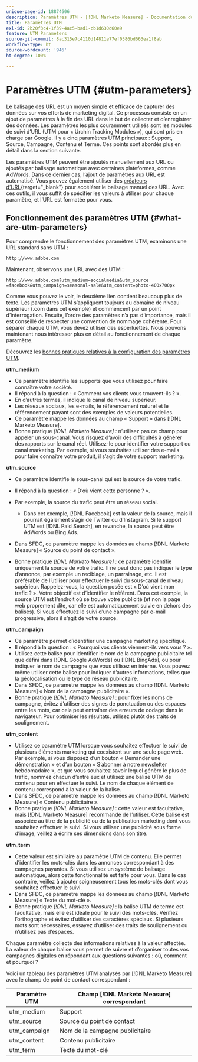 ```yaml
---
unique-page-id: 18874606
description: Paramètres UTM - [!DNL Marketo Measure] - Documentation du produit
title: Paramètres UTM
exl-id: 2b20f3c4-1f39-4ac5-bad1-cb1d630d60e9
feature: UTM Parameters
source-git-commit: 8ac315e7c4110d14811e77ef0586bd663ea1f8ab
workflow-type: ht
source-wordcount: '946'
ht-degree: 100%

---
```


# Paramètres UTM {#utm-parameters}

Le balisage des URL est un moyen simple et efficace de capturer des données sur vos efforts de marketing digital. Ce processus consiste en un ajout de paramètres à la fin des URL dans le but de collecter et d’enregistrer des données. Les paramètres les plus couramment utilisés sont les modules de suivi d’URL (UTM pour « Urchin Tracking Modules »), qui sont pris en charge par Google. Il y a cinq paramètres UTM principaux : Support, Source, Campagne, Contenu et Terme. Ces points sont abordés plus en détail dans la section suivante.

Les paramètres UTM peuvent être ajoutés manuellement aux URL ou ajoutés par balisage automatique avec certaines plateformes, comme AdWords. Dans ce dernier cas, l’ajout de paramètres aux URL est automatisé. Vous pouvez également utiliser des [créateurs d’URL](https://ga-dev-tools.appspot.com/campaign-url-builder/){target="_blank"} pour accélérer le balisage manuel des URL. Avec ces outils, il vous suffit de spécifier les valeurs à utiliser pour chaque paramètre, et l’URL est formatée pour vous.

## Fonctionnement des paramètres UTM {#what-are-utm-parameters}

Pour comprendre le fonctionnement des paramètres UTM, examinons une URL standard sans UTM :

`http://www.adobe.com`

Maintenant, observons une URL avec des UTM :

`http://www.adobe.com?utm_medium=socialmedia&utm_source =facebook&utm_campaign=seasonal-sale&utm_content=photo-400x700px`

Comme vous pouvez le voir, le deuxième lien contient beaucoup plus de texte. Les paramètres UTM s’appliquent toujours au domaine de niveau supérieur (.com dans cet exemple) et commencent par un point d’interrogation. Ensuite, l’ordre des paramètres n’a pas d’importance, mais il est conseillé de respecter une convention de nommage cohérente. Pour séparer chaque UTM, vous devez utiliser des esperluettes. Nous pouvons maintenant nous intéresser plus en détail au fonctionnement de chaque paramètre.

Découvrez les [bonnes pratiques relatives à la configuration des paramètres UTM](/help/channel-tracking-and-setup/online-channels/best-practices-for-setting-up-utm-parameters.md).

**utm_medium**

* Ce paramètre identifie les supports que vous utilisez pour faire connaître votre société.
* Il répond à la question : « Comment vos clients vous trouvent-ils ? ».
* En d’autres termes, il indique le canal de niveau supérieur.
* Les réseaux sociaux, les e-mails, le référencement naturel et le référencement payant sont des exemples de valeurs potentielles.
* Ce paramètre mappe les données au champ « Support » dans [!DNL Marketo Measure].
* Bonne pratique _[!DNL Marketo Measure] :_ n’utilisez pas ce champ pour appeler un sous-canal. Vous risquez d’avoir des difficultés à générer des rapports sur le canal réel. Utilisez-le pour identifier votre support ou canal marketing. Par exemple, si vous souhaitez utiliser des e-mails pour faire connaître votre produit, il s’agit de votre support marketing.

**utm_source**

* Ce paramètre identifie le sous-canal qui est la source de votre trafic.
* Il répond à la question : « D’où vient cette personne ? ».
* Par exemple, la source du trafic peut être un réseau social.
   * Dans cet exemple, [!DNL Facebook] est la valeur de la source, mais il pourrait également s’agir de Twitter ou d’Instagram. Si le support UTM est [!DNL Paid Search], en revanche, la source peut être AdWords ou Bing Ads.

* Dans SFDC, ce paramètre mappe les données au champ [!DNL Marketo Measure] « Source du point de contact ».
* Bonne pratique _[!DNL Marketo Measure] :_ ce paramètre identifie uniquement la source de votre trafic. Il ne peut donc pas indiquer le type d’annonce, par exemple un reciblage, un parrainage, etc. Il est préférable de l’utiliser pour effectuer le suivi du sous-canal de niveau supérieur. Rappelez-vous, la question posée est « D’où vient mon trafic ? ». Votre objectif est d’identifier le référent. Dans cet exemple, la source UTM est l’endroit où se trouve votre publicité (et non la page web proprement dite, car elle est automatiquement suivie en dehors des balises). Si vous effectuez le suivi d’une campagne par e-mail progressive, alors il s’agit de votre source.

**utm_campaign**

* Ce paramètre permet d’identifier une campagne marketing spécifique.
* Il répond à la question : « Pourquoi vos clients viennent-ils vers vous ? ».
* Utilisez cette balise pour identifier le nom de la campagne publicitaire tel que défini dans [!DNL Google AdWords] ou [!DNL BingAds], ou pour indiquer le nom de campagne que vous utilisez en interne. Vous pouvez même utiliser cette balise pour indiquer d’autres informations, telles que la géolocalisation ou le type de réseau publicitaire.
* Dans SFDC, ce paramètre mappe les données au champ [!DNL Marketo Measure] « Nom de la campagne publicitaire ».
* Bonne pratique _[!DNL Marketo Measure]_ : pour fixer les noms de campagne, évitez d’utiliser des signes de ponctuation ou des espaces entre les mots, car cela peut entraîner des erreurs de codage dans le navigateur. Pour optimiser les résultats, utilisez plutôt des traits de soulignement.

**utm_content**

* Utilisez ce paramètre UTM lorsque vous souhaitez effectuer le suivi de plusieurs éléments marketing qui coexistent sur une seule page web. Par exemple, si vous disposez d’un bouton « Demander une démonstration » et d’un bouton « S’abonner à notre newsletter hebdomadaire », et que vous souhaitez savoir lequel génère le plus de trafic, nommez chacun d’entre eux et utilisez une balise UTM de contenu pour en effectuer le suivi. Le nom de chaque élément de contenu correspond à la valeur de la balise.
* Dans SFDC, ce paramètre mappe les données au champ [!DNL Marketo Measure] « Contenu publicitaire ».
* Bonne pratique _[!DNL Marketo Measure]_ : cette valeur est facultative, mais [!DNL Marketo Measure] recommande de l’utiliser. Cette balise est associée au titre de la publicité ou de la publication marketing dont vous souhaitez effectuer le suivi. Si vous utilisez une publicité sous forme d’image, veillez à écrire ses dimensions dans son titre.

**utm_term**

* Cette valeur est similaire au paramètre UTM de contenu. Elle permet d’identifier les mots-clés dans les annonces correspondant à des campagnes payantes. Si vous utilisez un système de balisage automatique, alors cette fonctionnalité est faite pour vous. Dans le cas contraire, veillez à ajouter soigneusement tous les mots-clés dont vous souhaitez effectuer le suivi.
* Dans SFDC, ce paramètre mappe les données au champ [!DNL Marketo Measure] « Texte du mot-clé ».
* Bonne pratique _[!DNL Marketo Measure]_ : la balise UTM de terme est facultative, mais elle est idéale pour le suivi des mots-clés. Vérifiez l’orthographe et évitez d’utiliser des caractères spéciaux. Si plusieurs mots sont nécessaires, essayez d’utiliser des traits de soulignement ou n’utilisez pas d’espaces.

Chaque paramètre collecte des informations relatives à la valeur affectée. La valeur de chaque balise vous permet de suivre et d’organiser toutes vos campagnes digitales en répondant aux questions suivantes : où, comment et pourquoi ?

Voici un tableau des paramètres UTM analysés par [!DNL Marketo Measure] avec le champ de point de contact correspondant :

| **Paramètre UTM** | **Champ [!DNL Marketo Measure] correspondant** |
|---|---|
| utm_medium | Support |
| utm_source | Source du point de contact |
| utm_campaign | Nom de la campagne publicitaire |
| utm_content | Contenu publicitaire |
| utm_term | Texte du mot-clé |
